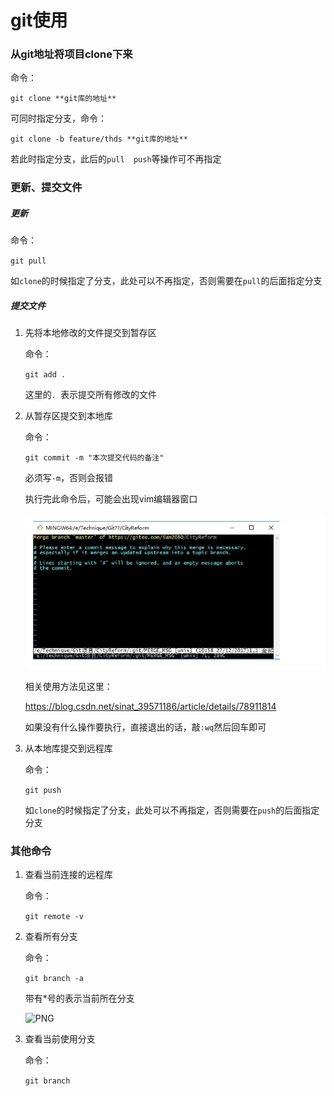 # git使用

<!-- toc -->

### 从git地址将项目clone下来

命令：

`git clone **git库的地址**`

可同时指定分支，命令：

`git clone -b feature/thds **git库的地址**`

若此时指定分支，此后的`pull  push`等操作可不再指定

### 更新、提交文件

##### 更新

命令：

`git pull`

如`clone`的时候指定了分支，此处可以不再指定，否则需要在`pull`的后面指定分支

##### 提交文件

1. 先将本地修改的文件提交到暂存区

	命令： 

	`git add .`  

	这里的`. `表示提交所有修改的文件

2. 从暂存区提交到本地库

	命令：

	`git commit -m "本次提交代码的备注" `

	必须写`-m`，否则会报错

	执行完此命令后，可能会出现vim编辑器窗口

	![PNG](./demo/img/git/vim.jpg)

	相关使用方法见这里：

	https://blog.csdn.net/sinat_39571186/article/details/78911814

	如果没有什么操作要执行，直接退出的话，敲`:wq`然后回车即可

3. 从本地库提交到远程库

	命令：

	`git push`

	如`clone`的时候指定了分支，此处可以不再指定，否则需要在`push`的后面指定分支


### 其他命令

1. 查看当前连接的远程库

	命令：

	`git remote -v`

2. 查看所有分支

	命令：

	`git branch -a`

	带有*号的表示当前所在分支

	![PNG](./demo/img/git/ba.png)

3. 查看当前使用分支

	命令：

	`git branch`